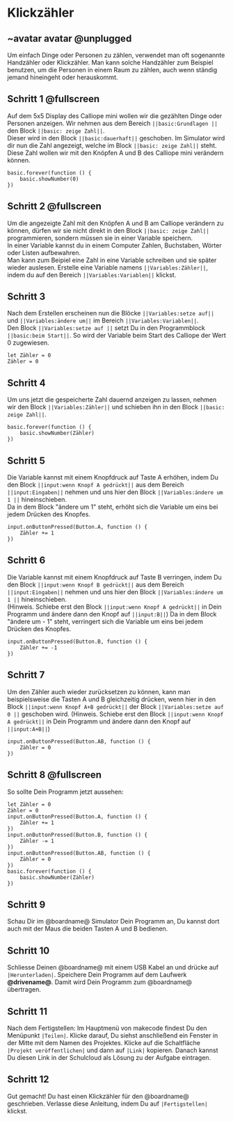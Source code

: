 # Klickzähler

## ~avatar avatar @unplugged

Um einfach Dinge oder Personen zu zählen, verwendet man oft sogenannte Handzähler oder Klickzähler.
Man kann solche Handzähler zum Beispiel benutzen, um die Personen in einem Raum zu zählen, auch wenn ständig jemand hineingeht oder herauskommt.


## Schritt 1 @fullscreen

Auf dem 5x5 Display des Calliope mini wollen wir die gezählten Dinge oder Personen anzeigen.
Wir nehmen aus dem Bereich ``||basic:Grundlagen ||`` den Block ``||basic: zeige Zahl||``. <br>
Dieser wird in den Block ``||basic:dauerhaft||`` geschoben. Im Simulator wird dir nun die Zahl angezeigt, welche im Block ``||basic: zeige Zahl||`` steht. <br>
Diese Zahl wollen wir mit den Knöpfen A und B des Calliope mini verändern können. 

```blocks
basic.forever(function () {
    basic.showNumber(0)
})
```

## Schritt 2 @fullscreen

Um die angezeigte Zahl mit den Knöpfen A und B am Calliope verändern zu können, dürfen wir sie nicht direkt in den Block ``||basic: zeige Zahl||`` programmieren, sondern müssen sie in einer Variable speichern. <br>
In einer Variable kannst du in einem Computer Zahlen, Buchstaben, Wörter oder Listen aufbewahren. <br>
Man kann zum Beipiel eine Zahl in eine Variable schreiben und sie später wieder auslesen.
Erstelle eine Variable namens ``||Variables:Zähler||``, indem du auf den Bereich ``||Variables:Variablen||`` klickst. <br>


## Schritt 3

Nach dem Erstellen erscheinen nun die Blöcke ``||Variables:setze auf||`` und ``||Variables:ändere um||`` im Bereich ``||Variables:Variablen||``. <br>
Den Block ``||Variables:setze auf ||`` setzt Du in den Programmblock ``||basic:beim Start||``. 
So wird der Variable beim Start des Calliope der Wert 0 zugewiesen. <br>

```blocks
let Zähler = 0
Zähler = 0
```

## Schritt 4

Um uns jetzt die gespeicherte Zahl dauernd anzeigen zu lassen, nehmen wir den Block ``||Variables:Zähler||`` und schieben ihn in den Block ``||basic: zeige Zahl||``. <br>

```blocks
basic.forever(function () {
    basic.showNumber(Zähler)
})
```

## Schritt 5

Die Variable kannst mit einem Knopfdruck auf Taste A erhöhen, indem Du den Block ``||input:wenn Knopf A gedrückt||`` aus dem Bereich ``||input:Eingaben||`` nehmen und uns hier den Block ``||Variables:ändere um 1 ||`` hineinschieben. <br>
Da in dem Block "ändere um 1" steht, erhöht sich die Variable um eins bei jedem Drücken des Knopfes.

```blocks
input.onButtonPressed(Button.A, function () {
    Zähler += 1
})

```


## Schritt 6

Die Variable kannst mit einem Knopfdruck auf Taste B verringen, indem Du den Block ``||input:wenn Knopf B gedrückt||`` aus dem Bereich ``||input:Eingaben||`` nehmen und uns hier den Block ``||Variables:ändere um 1 ||`` hineinschieben. <br>
(Hinweis. Schiebe erst den Block ``||input:wenn Knopf A gedrückt||`` in Dein Programm und ändere dann den Knopf auf ``||input:B||``)
Da in dem Block "ändere um - 1" steht, verringert sich die Variable um eins bei jedem Drücken des Knopfes.

```blocks
input.onButtonPressed(Button.B, function () {
    Zähler += -1
})

```


## Schritt 7

Um den Zähler auch wieder zurücksetzen zu können, kann man beispielsweise die Tasten A und B gleichzeitig drücken, wenn hier in den Block ``||input:wenn Knopf A+B gedrückt||`` 
der Block ``||Variables:setze auf 0 ||`` geschoben wird.
(Hinweis. Schiebe erst den Block ``||input:wenn Knopf A gedrückt||`` in Dein Programm und ändere dann den Knopf auf ``||input:A+B||``)

```blocks
input.onButtonPressed(Button.AB, function () {
    Zähler = 0
})
```


## Schritt 8 @fullscreen
So sollte Dein Programm jetzt aussehen:
```blocks
let Zähler = 0
Zähler = 0
input.onButtonPressed(Button.A, function () {
    Zähler += 1
})
input.onButtonPressed(Button.B, function () {
    Zähler -= 1
})
input.onButtonPressed(Button.AB, function () {
    Zähler = 0
})
basic.forever(function () {
    basic.showNumber(Zähler)
})
```


## Schritt 9

Schau Dir im @boardname@ Simulator Dein Programm an, Du kannst dort auch mit der Maus die beiden Tasten A und B bedienen.


## Schritt 10

Schliesse Deinen @boardname@ mit einem USB Kabel an und drücke auf ``|Herunterladen|``. Speichere Dein Programm auf dem Laufwerk **@drivename@**. 
Damit wird Dein Programm zum @boardname@ übertragen.


## Schritt 11
Nach dem Fertigstellen:
Im Hauptmenü von makecode findest Du den Menüpunkt ``|Teilen|``. 
Klicke darauf, Du siehst anschließend ein Fenster in der Mitte mit dem Namen des Projektes. 
Klicke auf die Schaltfläche ``|Projekt veröffentlichen|`` und dann auf ``|Link|`` kopieren. 
Danach kannst Du diesen Link in der Schulcloud als Lösung zu der Aufgabe eintragen.


## Schritt 12

Gut gemacht! Du hast einen Klickzähler für den @boardname@ geschrieben.
Verlasse diese Anleitung, indem Du auf ``|Fertigstellen|`` klickst. 
